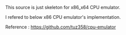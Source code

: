 This source is just skeleton for x86_x64 CPU emulator.

I refered to below x86 CPU emulator's implementation.

Reference : https://github.com/tuz358/cpu-emulator
